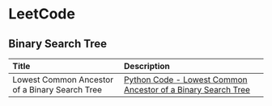 # LeetCode

## Binary Search Tree
 
| Title | Description |
| :--- | :--- |
| Lowest Common Ancestor of a Binary Search Tree | [Python Code - Lowest Common Ancestor of a Binary Search Tree](https://github.com/WhatNextAlgo/LeetCode/blob/main/LeetCode-50/BinarySearchTree/235.%20Lowest%20Common%20Ancestor%20of%20a%20Binary%20Search%20Tree.py) |

